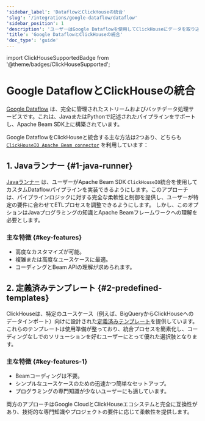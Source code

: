 ```yaml
---
'sidebar_label': 'DataflowとClickHouseの統合'
'slug': '/integrations/google-dataflow/dataflow'
'sidebar_position': 1
'description': 'ユーザーはGoogle Dataflowを使用してClickHouseにデータを取り込むことができます'
'title': 'Google DataflowとClickHouseの統合'
'doc_type': 'guide'
---
```


import ClickHouseSupportedBadge from '@theme/badges/ClickHouseSupported';


# Google DataflowとClickHouseの統合

<ClickHouseSupportedBadge/>

[Google Dataflow](https://cloud.google.com/dataflow) は、完全に管理されたストリームおよびバッチデータ処理サービスです。これは、JavaまたはPythonで記述されたパイプラインをサポートし、Apache Beam SDK上に構築されています。

Google DataflowをClickHouseと統合する主な方法は2つあり、どちらも [`ClickHouseIO Apache Beam connector`](/integrations/apache-beam) を利用しています：

## 1. Javaランナー {#1-java-runner}
[Javaランナー](./java-runner) は、ユーザーがApache Beam SDK `ClickHouseIO`統合を使用してカスタムDataflowパイプラインを実装できるようにします。このアプローチは、パイプラインロジックに対する完全な柔軟性と制御を提供し、ユーザーが特定の要件に合わせてETLプロセスを調整できるようにします。
しかし、このオプションはJavaプログラミングの知識とApache Beamフレームワークへの理解を必要とします。

### 主な特徴 {#key-features}
- 高度なカスタマイズが可能。
- 複雑または高度なユースケースに最適。
- コーディングとBeam APIの理解が求められます。

## 2. 定義済みテンプレート {#2-predefined-templates}
ClickHouseは、特定のユースケース（例えば、BigQueryからClickHouseへのデータインポート）向けに設計された[定義済みテンプレート](./templates)を提供しています。これらのテンプレートは使用準備が整っており、統合プロセスを簡素化し、コーディングなしでのソリューションを好むユーザーにとって優れた選択肢となります。

### 主な特徴 {#key-features-1}
- Beamコーディングは不要。
- シンプルなユースケースのための迅速かつ簡単なセットアップ。
- プログラミングの専門知識が少ないユーザーにも適しています。

両方のアプローチはGoogle CloudとClickHouseエコシステムと完全に互換性があり、技術的な専門知識やプロジェクトの要件に応じて柔軟性を提供します。
